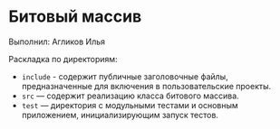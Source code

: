 # Битовый массив

Выполнил: Агликов Илья

Раскладка по директориям:

  - `include` - содержит публичные заголовочные файлы, предназначенные для
    включения в пользовательские проекты.
  - `src` — содержит реализацию класса битового массива.
  - `test` — директория с модульными тестами и основным приложением,
    инициализирующим запуск тестов.
